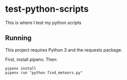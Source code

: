 # test-python-scripts
This is where I test my python scripts

## Running

This project requires Python 3 and the requests package.

First, install pipenv. Then:

```
pipenv install
pipenv run "python find_meteors.py"
```
